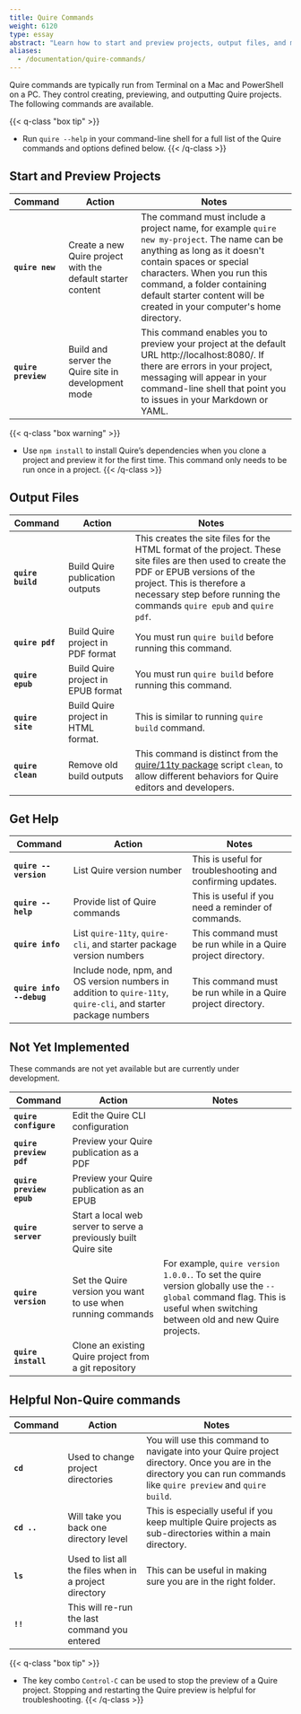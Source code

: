 ```yaml
---
title: Quire Commands
weight: 6120
type: essay
abstract: "Learn how to start and preview projects, output files, and more"
aliases:
  - /documentation/quire-commands/
---
```


Quire commands are typically run from Terminal on a Mac and PowerShell on a PC. They control creating, previewing, and outputting Quire projects. The following commands are available.

{{< q-class "box tip" >}}
- Run `quire --help` in your command-line shell for a full list of the Quire commands and options defined below.
{{< /q-class >}}

## Start and Preview Projects

| Command       | Action   | Notes              |
| ------------- | -------- | ------------------ |
| **`quire new`** | Create a new Quire project with the default starter content | The command must include a project name, for example `quire new my-project`. The name can be anything as long as it doesn't contain spaces or special characters. When you run this command, a folder containing default starter content will be created in your computer's home directory. |
| **`quire preview`** | Build and server the Quire site in development mode | This command enables you to preview your project at the default URL http://localhost:8080/. If there are errors in your project, messaging will appear in your command-line shell that point you to issues in your Markdown or YAML. |


{{< q-class "box warning" >}}
- Use `npm install` to install Quire’s dependencies when you clone a project and preview it for the first time. This command only needs to be run once in a project.
{{< /q-class >}}


## Output Files

| Command       | Action   | Notes              |
| ------------- | -------- | ------------------ |
| **`quire build`** | Build Quire publication outputs | This creates the site files for the HTML format of the project. These site files are then used to create the PDF or EPUB versions of the project. This is therefore a necessary step before running the commands `quire epub` and `quire pdf`.|
| **`quire pdf`** | Build Quire project in PDF format | You must run `quire build` before running this command. |
| **`quire epub`** | Build Quire project in EPUB format | You must run `quire build` before running this command. |
| **`quire site`** | Build Quire project in HTML format. | This is similar to running `quire build` command. |
| **`quire clean`** | Remove old build outputs | This command is distinct from the [quire/11ty package](https://github.com/thegetty/quire/packages/11ty/package.json) script `clean`, to allow different behaviors for Quire editors and developers. |

## Get Help

| Command       | Action   | Notes              |
| ------------- | -------- | ------------------ |
| **`quire --version`** | List Quire version number | This is useful for troubleshooting and confirming updates. |
| **`quire --help`** | Provide list of Quire commands | This is useful if you need a reminder of commands. |
| **`quire info`** | List `quire-11ty`, `quire-cli`, and starter package version numbers | This command must be run while in a Quire project directory. |
| **`quire info --debug`** | Include node, npm, and OS version numbers in addition to `quire-11ty`, `quire-cli`, and starter package numbers | This command must be run while in a Quire project directory. |


## Not Yet Implemented

These commands are not yet available but are currently under development.

| Command       | Action   | Notes              |
| ------------- | -------- | ------------------ |
| **`quire configure`** | Edit the Quire CLI configuration | |
| **`quire preview pdf`** | Preview your Quire publication as a PDF |
| **`quire preview epub`** | Preview your Quire publication as an EPUB |
| **`quire server`** | Start a local web server to serve a previously built Quire site | |
| **`quire version`** | Set the Quire version you want to use when running commands | For example, `quire version 1.0.0.`. To set the quire version globally use the `--global` command flag. This is useful when switching between old and new Quire projects. |
| **`quire install`** | Clone an existing Quire project from a git repository | | 

## Helpful Non-Quire commands

| Command       | Action   | Notes              |
| ------------- | -------- | ------------------ |
| **`cd`** | Used to change project directories | You will use this command to navigate into your Quire project directory. Once you are in the directory you can run commands like `quire preview` and `quire build`. |
|  **`cd ..`** | Will take you back one directory level | This is especially useful if you keep multiple Quire projects as sub-directories within a main directory. |
| **`ls`** | Used to list all the files when in a project directory | This can be useful in making sure you are in the right folder. |
|  **`!!`** | This will re-run the last command you entered | |

{{< q-class "box tip" >}}
- The key combo `Control-C` can be used to stop the preview of a Quire project. Stopping and restarting the Quire preview is helpful for troubleshooting.
{{< /q-class >}}
